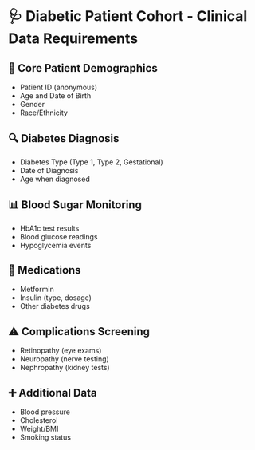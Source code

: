 # 🩺 Diabetic Patient Cohort - Clinical Data Requirements

## 👥 Core Patient Demographics
- Patient ID (anonymous)
- Age and Date of Birth
- Gender
- Race/Ethnicity

## 🔍 Diabetes Diagnosis
- Diabetes Type (Type 1, Type 2, Gestational)
- Date of Diagnosis
- Age when diagnosed

## 📊 Blood Sugar Monitoring
- HbA1c test results
- Blood glucose readings
- Hypoglycemia events

## 💊 Medications
- Metformin
- Insulin (type, dosage)
- Other diabetes drugs

## ⚠️ Complications Screening
- Retinopathy (eye exams)
- Neuropathy (nerve testing)
- Nephropathy (kidney tests)

## ➕ Additional Data
- Blood pressure
- Cholesterol
- Weight/BMI
- Smoking status
